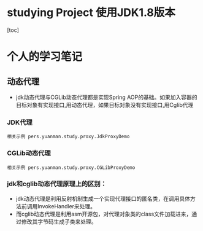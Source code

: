 # studying Project 使用JDK1.8版本
[toc]
# 个人的学习笔记
## 动态代理
- jdk动态代理与CGLib动态代理都是实现Spring AOP的基础。如果加入容器的目标对象有实现接口,用动态代理，如果目标对象没有实现接口,用Cglib代理
### JDK代理
    相关示例 pers.yuanman.study.proxy.JdkProxyDemo 
### CGLib动态代理
    相关示例 pers.yuanman.study.proxy.CGLibProxyDemo
### jdk和cglib动态代理原理上的区别：
- jdk动态代理是利用反射机制生成一个实现代理接口的匿名类，在调用具体方法前调用InvokeHandler来处理。
- 而cglib动态代理是利用asm开源包，对代理对象类的class文件加载进来，通过修改其字节码生成子类来处理。

